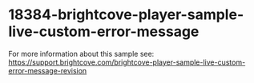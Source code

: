 # 18384-brightcove-player-sample-live-custom-error-message
For more information about this sample see: https://support.brightcove.com/brightcove-player-sample-live-custom-error-message-revision
